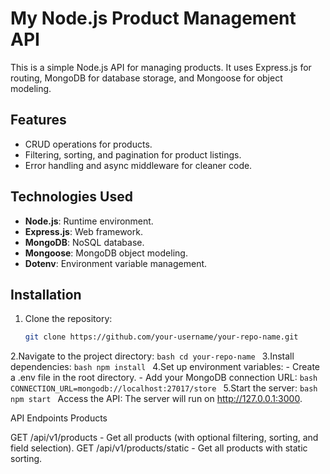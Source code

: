
# My Node.js Product Management API

This is a simple Node.js API for managing products. It uses Express.js for routing, MongoDB for database storage, and Mongoose for object modeling.

## Features
- CRUD operations for products.
- Filtering, sorting, and pagination for product listings.
- Error handling and async middleware for cleaner code.

## Technologies Used
- **Node.js**: Runtime environment.
- **Express.js**: Web framework.
- **MongoDB**: NoSQL database.
- **Mongoose**: MongoDB object modeling.
- **Dotenv**: Environment variable management.

## Installation

1. Clone the repository:
   ```bash
   git clone https://github.com/your-username/your-repo-name.git
   ```
2.Navigate to the project directory:
    ```bash
    cd your-repo-name
    ```
3.Install dependencies:
    ```bash
    npm install
    ```
4.Set up environment variables:
        - Create a .env file in the root directory.
        - Add your MongoDB connection URL:
        ```bash
        CONNECTION_URL=mongodb://localhost:27017/store
        ```
5.Start the server:
    ```bash
    npm start
    ```
    Access the API:
    The server will run on http://127.0.0.1:3000.

API Endpoints
Products

   GET /api/v1/products - Get all products (with optional filtering, sorting, and field selection).
   GET /api/v1/products/static - Get all products with static sorting.
